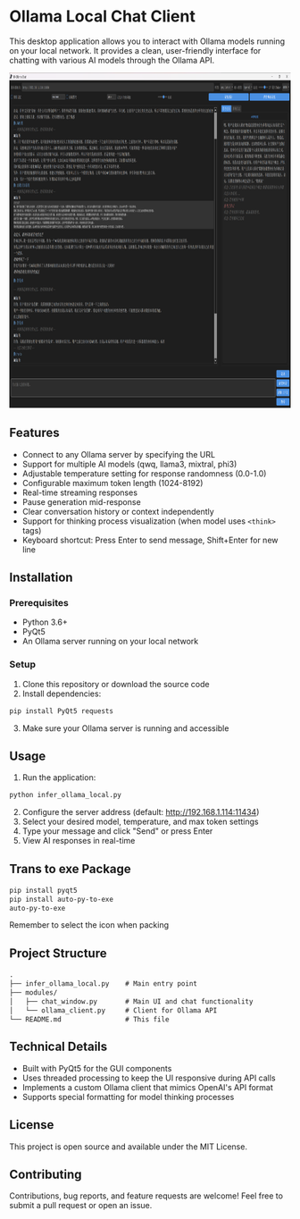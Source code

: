 # Ollama Local Chat Client

This desktop application allows you to interact with Ollama models running on your local network. It provides a clean, user-friendly interface for chatting with various AI models through the Ollama API.

<img alt="img.png" height="600" src="imgs/img_1.png" width="800"/>

## Features

- Connect to any Ollama server by specifying the URL
- Support for multiple AI models (qwq, llama3, mixtral, phi3)
- Adjustable temperature setting for response randomness (0.0-1.0)
- Configurable maximum token length (1024-8192)
- Real-time streaming responses
- Pause generation mid-response
- Clear conversation history or context independently
- Support for thinking process visualization (when model uses `<think>` tags)
- Keyboard shortcut: Press Enter to send message, Shift+Enter for new line

## Installation

### Prerequisites

- Python 3.6+
- PyQt5
- An Ollama server running on your local network

### Setup

1. Clone this repository or download the source code
2. Install dependencies:

```bash
pip install PyQt5 requests
```

3. Make sure your Ollama server is running and accessible

## Usage

1. Run the application:

```bash
python infer_ollama_local.py
```

2. Configure the server address (default: http://192.168.1.114:11434)
3. Select your desired model, temperature, and max token settings
4. Type your message and click "Send" or press Enter
5. View AI responses in real-time


## Trans to exe Package
```shell
pip install pyqt5
pip install auto-py-to-exe
auto-py-to-exe
```
Remember to select the icon when packing

## Project Structure

```
.
├── infer_ollama_local.py    # Main entry point
├── modules/
│   ├── chat_window.py       # Main UI and chat functionality
│   └── ollama_client.py     # Client for Ollama API
└── README.md                # This file
```

## Technical Details

- Built with PyQt5 for the GUI components
- Uses threaded processing to keep the UI responsive during API calls
- Implements a custom Ollama client that mimics OpenAI's API format
- Supports special formatting for model thinking processes

## License

This project is open source and available under the MIT License.

## Contributing

Contributions, bug reports, and feature requests are welcome! Feel free to submit a pull request or open an issue.
